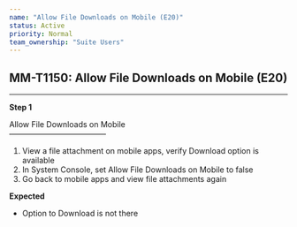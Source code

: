 ```yaml
---
name: "Allow File Downloads on Mobile (E20)"
status: Active
priority: Normal
team_ownership: "Suite Users"
---
```


## MM-T1150: Allow File Downloads on Mobile (E20)

---

**Step 1**

Allow File Downloads on Mobile\
–––––––––––––––––––––––––

1. View a file attachment on mobile apps, verify Download option is available
2. In System Console, set Allow File Downloads on Mobile to false
3. Go back to mobile apps and view file attachments again

**Expected**

- Option to Download is not there
